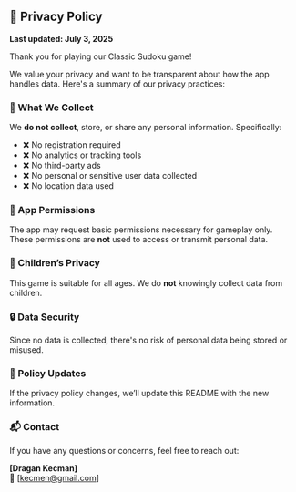 ## 📜 Privacy Policy

**Last updated: July 3, 2025**

Thank you for playing our Classic Sudoku game!

We value your privacy and want to be transparent about how the app handles data. Here's a summary of our privacy practices:

### 🔐 What We Collect

We **do not collect**, store, or share any personal information. Specifically:

- ❌ No registration required  
- ❌ No analytics or tracking tools  
- ❌ No third-party ads  
- ❌ No personal or sensitive user data collected  
- ❌ No location data used  

### 📲 App Permissions

The app may request basic permissions necessary for gameplay only. These permissions are **not** used to access or transmit personal data.

### 🧒 Children’s Privacy

This game is suitable for all ages. We do **not** knowingly collect data from children.

### 🔒 Data Security

Since no data is collected, there's no risk of personal data being stored or misused.

### 🔁 Policy Updates

If the privacy policy changes, we’ll update this README with the new information.

### 📬 Contact

If you have any questions or concerns, feel free to reach out:

**[Dragan Kecman]**  
📧 [kecmen@gmail.com]

